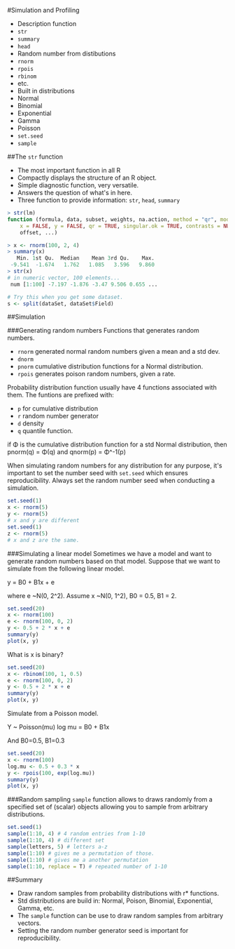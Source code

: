 #Simulation and Profiling
- Description function
 - `str`
 - `summary`
 - `head`
- Random number from distibutions
 - `rnorm`
 - `rpois`
 - `rbinom`
 - etc.
- Built in distributions
 - Normal
 - Binomial
 - Exponential
 - Gamma
 - Poisson
- `set.seed`
- `sample`

##The `str` function
- The most important function in all R
- Compactly displays the structure of an R object.
- Simple diagnostic function, very versatile.
- Answers the question of what's in here.
- Three function to provide information: `str`, `head`, `summary`

```R
> str(lm)
function (formula, data, subset, weights, na.action, method = "qr", model = TRUE, 
    x = FALSE, y = FALSE, qr = TRUE, singular.ok = TRUE, contrasts = NULL, 
    offset, ...)  

> x <- rnorm(100, 2, 4)
> summary(x)
   Min. 1st Qu.  Median    Mean 3rd Qu.    Max. 
 -9.541  -1.674   1.762   1.085   3.596   9.860 
> str(x)
# in numeric vector, 100 elements...
 num [1:100] -7.197 -1.876 -3.47 9.506 0.655 ...

# Try this when you get some dataset.
s <- split(dataSet, dataSet$Field)
```

##Simulation

###Generating random numbers
Functions that generates random numbers.
- `rnorm` generated normal random numbers given a mean and a std dev.
- `dnorm` 
- `pnorm` cumulative distribution functions for a Normal distribution.
- `rpois` generates poison random numbers, given a rate.

Probability distribution function usually have 4 functions associated with
them. The funtions are prefixed with:
- `p` for cumulative distribution
- `r` random number generator
- `d` density
- `q` quantile function.

if Φ is the cumulative distribution function for a std Normal distribution,
then pnorm(q) = Φ(q) and qnorm(p) = Φ^-1(p)

When simulating random numbers for any distribution for any purpose, it's
important to set the number seed with `set.seed` which ensures reproducibility.
Always set the random number seed when conducting a simulation.

```R
set.seed(1)
x <- rnorm(5)
y <- rnorm(5)
# x and y are different
set.seed(1)
z <- rnorm(5)
# x and z are the same.
```

###Simulating a linear model
Sometimes we have a model and want to generate random numbers based on that
model. Suppose that we want to simulate from the following linear model.

y = B0 + B1x + e

where e ~N(0, 2^2). Assume x ~N(0, 1^2), B0 = 0.5, B1 = 2.

```R
set.seed(20)
x <- rnorm(100)
e <- rnorm(100, 0, 2)
y <- 0.5 + 2 * x + e
summary(y)
plot(x, y)
```

What is x is binary?
```R
set.seed(20)
x <- rbinom(100, 1, 0.5)
e <- rnorm(100, 0, 2)
y <- 0.5 + 2 * x + e
summary(y)
plot(x, y)
```

Simulate from a Poisson model.

Y ~ Poisson(mu)
log mu = B0 + B1x

And B0=0.5, B1=0.3
```R
set.seed(20)
x <- rnorm(100)
log.mu <- 0.5 + 0.3 * x
y <- rpois(100, exp(log.mu))
summary(y)
plot(x, y)
```

###Random sampling
`sample` function allows to draws randomly from a specified set of (scalar)
objects allowing you to sample from arbitrary distributions.
```R
set.seed(1)
sample(1:10, 4) # 4 random entries from 1-10
sample(1:10, 4) # different set
sample(letters, 5) # letters a-z
sample(1:10) # gives me a permutation of those.
sample(1:10) # gives me a another permutation
sample(1:10, replace = T) # repeated number of 1-10
```

##Summary
- Draw random samples from probability distributions  with r\* functions.
- Std distributions are build in: Normal, Poison, Binomial, Exponential, Gamma,
  etc.
- The `sample` function can be use to draw random samples from arbitrary
  vectors.
- Setting the random number generator seed is important for reproducibility.
